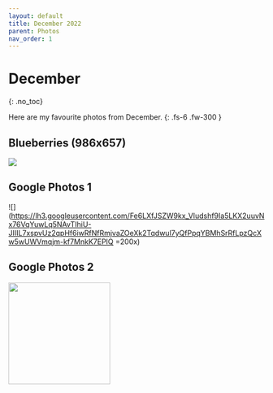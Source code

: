 ```yaml
---
layout: default
title: December 2022
parent: Photos
nav_order: 1
---
```


# December
{: .no_toc}

Here are my favourite photos from December.
{: .fs-6 .fw-300 }  

## Blueberries (986x657)
![](../../../msdn-lessons/sandbox/css-masonry/files/images/blueberries.jpg)

## Google Photos 1
![](https://lh3.googleusercontent.com/Fe6LXfJSZW9kx_Vludshf9Ia5LKX2uuvNx76VqYuwLq5NAvTIhiU-JIIIL7xspvUz2qpHf6iwRfNfRmjvaZOeXk2Tqdwul7yQfPpqYBMhSrRfLpzQcXw5wUWVmqjm-kf7MnkK7EPIQ =200x)

## Google Photos 2
<img src="https://lh3.googleusercontent.com/82iuyJZIgeUorsHNSVKvlu8EUv5kWoLerYFUUSjx_zycqsX6uFOLhzAO9-HkoWmsfLDhcaXVTit4BbTb95RahqwRChFwI3L5taU3nRfdxGKuB5g0g_rRdy59dv6vLdNxReKlKnB9Rw" width=200x>
